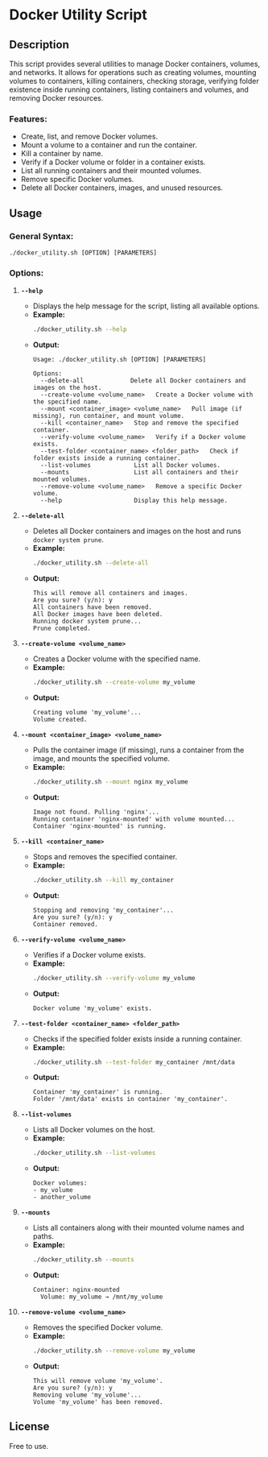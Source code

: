 
# Docker Utility Script

## Description
This script provides several utilities to manage Docker containers, volumes, and networks. It allows for operations such as creating volumes, mounting volumes to containers, killing containers, checking storage, verifying folder existence inside running containers, listing containers and volumes, and removing Docker resources.

### Features:
- Create, list, and remove Docker volumes.
- Mount a volume to a container and run the container.
- Kill a container by name.
- Verify if a Docker volume or folder in a container exists.
- List all running containers and their mounted volumes.
- Remove specific Docker volumes.
- Delete all Docker containers, images, and unused resources.

## Usage

### General Syntax:
```
./docker_utility.sh [OPTION] [PARAMETERS]
```

### Options:
1. **`--help`**
   - Displays the help message for the script, listing all available options.
   - **Example:**
     ```bash
     ./docker_utility.sh --help
     ```
   - **Output:**
     ```
     Usage: ./docker_utility.sh [OPTION] [PARAMETERS]

     Options:
       --delete-all             Delete all Docker containers and images on the host.
       --create-volume <volume_name>   Create a Docker volume with the specified name.
       --mount <container_image> <volume_name>   Pull image (if missing), run container, and mount volume.
       --kill <container_name>   Stop and remove the specified container.
       --verify-volume <volume_name>   Verify if a Docker volume exists.
       --test-folder <container_name> <folder_path>   Check if folder exists inside a running container.
       --list-volumes            List all Docker volumes.
       --mounts                  List all containers and their mounted volumes.
       --remove-volume <volume_name>   Remove a specific Docker volume.
       --help                    Display this help message.
     ```

2. **`--delete-all`**
   - Deletes all Docker containers and images on the host and runs `docker system prune`.
   - **Example:**
     ```bash
     ./docker_utility.sh --delete-all
     ```
   - **Output:**
     ```
     This will remove all containers and images.
     Are you sure? (y/n): y
     All containers have been removed.
     All Docker images have been deleted.
     Running docker system prune...
     Prune completed.
     ```

3. **`--create-volume <volume_name>`**
   - Creates a Docker volume with the specified name.
   - **Example:**
     ```bash
     ./docker_utility.sh --create-volume my_volume
     ```
   - **Output:**
     ```
     Creating volume 'my_volume'...
     Volume created.
     ```

4. **`--mount <container_image> <volume_name>`**
   - Pulls the container image (if missing), runs a container from the image, and mounts the specified volume.
   - **Example:**
     ```bash
     ./docker_utility.sh --mount nginx my_volume
     ```
   - **Output:**
     ```
     Image not found. Pulling 'nginx'...
     Running container 'nginx-mounted' with volume mounted...
     Container 'nginx-mounted' is running.
     ```

5. **`--kill <container_name>`**
   - Stops and removes the specified container.
   - **Example:**
     ```bash
     ./docker_utility.sh --kill my_container
     ```
   - **Output:**
     ```
     Stopping and removing 'my_container'...
     Are you sure? (y/n): y
     Container removed.
     ```

6. **`--verify-volume <volume_name>`**
   - Verifies if a Docker volume exists.
   - **Example:**
     ```bash
     ./docker_utility.sh --verify-volume my_volume
     ```
   - **Output:**
     ```
     Docker volume 'my_volume' exists.
     ```

7. **`--test-folder <container_name> <folder_path>`**
   - Checks if the specified folder exists inside a running container.
   - **Example:**
     ```bash
     ./docker_utility.sh --test-folder my_container /mnt/data
     ```
   - **Output:**
     ```
     Container 'my_container' is running.
     Folder '/mnt/data' exists in container 'my_container'.
     ```

8. **`--list-volumes`**
   - Lists all Docker volumes on the host.
   - **Example:**
     ```bash
     ./docker_utility.sh --list-volumes
     ```
   - **Output:**
     ```
     Docker volumes:
     - my_volume
     - another_volume
     ```

9. **`--mounts`**
   - Lists all containers along with their mounted volume names and paths.
   - **Example:**
     ```bash
     ./docker_utility.sh --mounts
     ```
   - **Output:**
     ```
     Container: nginx-mounted
       Volume: my_volume → /mnt/my_volume
     ```

10. **`--remove-volume <volume_name>`**
    - Removes the specified Docker volume.
    - **Example:**
      ```bash
      ./docker_utility.sh --remove-volume my_volume
      ```
    - **Output:**
      ```
      This will remove volume 'my_volume'.
      Are you sure? (y/n): y
      Removing volume 'my_volume'...
      Volume 'my_volume' has been removed.
      ```

## License
Free to use.
